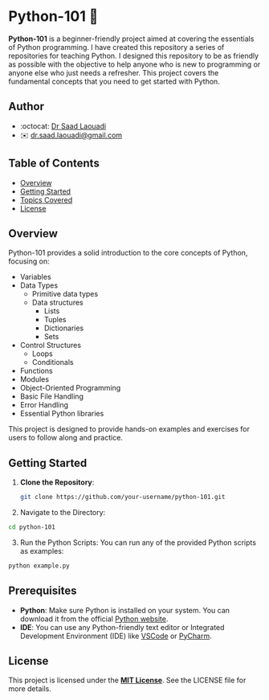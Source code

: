 # Python-101 🐍

**Python-101** is a beginner-friendly project aimed at covering the essentials of Python programming. I have created this repository a series of repositories for teaching Python. I designed this repository to be as friendly as possible with the objective to help anyone who is new to programming or anyone else who just needs a refresher. This project covers the fundamental concepts that you need to get started with Python.

## Author
- :octocat: [Dr Saad Laouadi](https://github.com/dr-saad-la)
- ✉️ [dr.saad.laouadi@gmail.com](mailto:dr.saad.laouadi@gmail.com)

## Table of Contents

- [Overview](#overview)
- [Getting Started](#getting-started)
- [Topics Covered](#topics-covered)
- [License](#license)

## Overview

Python-101 provides a solid introduction to the core concepts of Python, focusing on:
- Variables
- Data Types
	- Primitive data types
	- Data structures
		- Lists
		- Tuples
		- Dictionaries
		- Sets
- Control Structures
	- Loops
	- Conditionals
- Functions
- Modules
- Object-Oriented Programming
- Basic File Handling
- Error Handling
- Essential Python libraries

This project is designed to provide hands-on examples and exercises for users to follow along and practice.

## Getting Started

1. **Clone the Repository**:
   ```bash
   git clone https://github.com/your-username/python-101.git
   ```
2.	Navigate to the Directory:
   ```bash
   cd python-101
   ```
3.	Run the Python Scripts: You can run any of the provided Python scripts as examples:
   ```bash
   python example.py
   ```

## Prerequisites

- **Python**: Make sure Python is installed on your system. You can download it from the official [Python website](https://www.python.org/).
- **IDE**: You can use any Python-friendly text editor or Integrated Development Environment (IDE) like [VSCode](https://code.visualstudio.com/) or [PyCharm](https://www.jetbrains.com/pycharm/).

## License

This project is licensed under the **[MIT License](./LICENSE)**. See the LICENSE file for more details.

